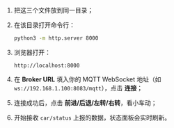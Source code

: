 1. 把这三个文件放到同一目录；
2. 在该目录打开命令行：

   ```bash
   python3 -m http.server 8000
   ```
3. 浏览器打开：

   ```
   http://localhost:8000
   ```
4. 在 **Broker URL** 填入你的 MQTT WebSocket 地址（如 `ws://192.168.1.100:8083/mqtt`），点击 **连接**；
5. 连接成功后，点击 **前进/后退/左转/右转**，看小车动；
6. 开始接收 `car/status` 上报的数据，状态面板会实时刷新。
